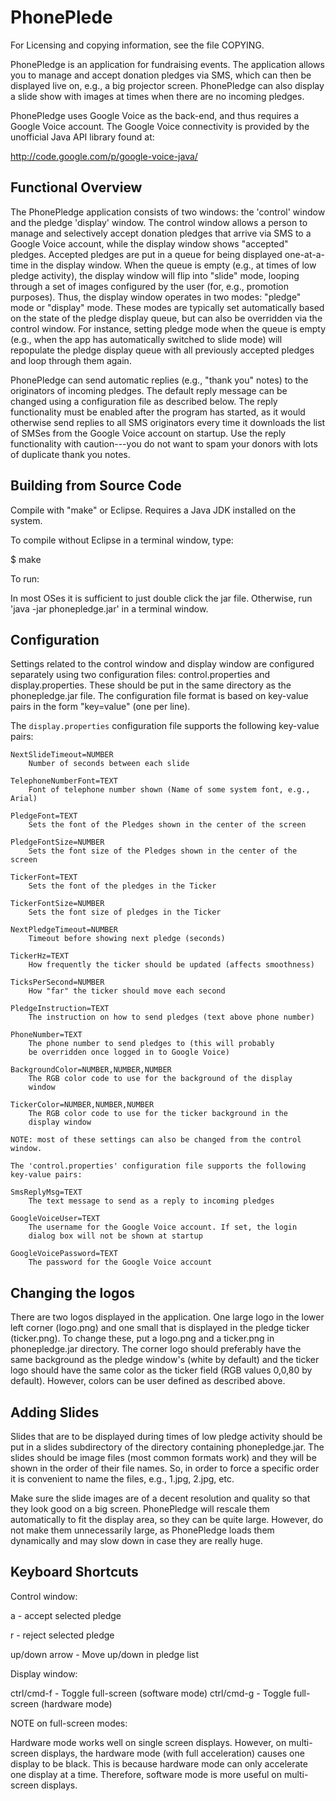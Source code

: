PhonePlede
==========

For Licensing and copying information, see the file COPYING.

PhonePledge is an application for fundraising events. The application
allows you to manage and accept donation pledges via SMS, which can
then be displayed live on, e.g., a big projector screen. PhonePledge
can also display a slide show with images at times when there are no
incoming pledges.

PhonePledge uses Google Voice as the back-end, and thus requires a
Google Voice account. The Google Voice connectivity is provided by the
unofficial Java API library found at:

http://code.google.com/p/google-voice-java/

Functional Overview
-------------------

The PhonePledge application consists of two windows: the 'control'
window and the pledge 'display' window. The control window allows a
person to manage and selectively accept donation pledges that arrive
via SMS to a Google Voice account, while the display window shows
"accepted" pledges. Accepted pledges are put in a queue for being
displayed one-at-a-time in the display window. When the queue is empty
(e.g., at times of low pledge activity), the display window will flip
into "slide" mode, looping through a set of images configured by the
user (for, e.g., promotion purposes). Thus, the display window
operates in two modes: "pledge" mode or "display" mode. These modes
are typically set automatically based on the state of the pledge
display queue, but can also be overridden via the control window. For
instance, setting pledge mode when the queue is empty (e.g., when the
app has automatically switched to slide mode) will repopulate the
pledge display queue with all previously accepted pledges and loop
through them again.

PhonePledge can send automatic replies (e.g., "thank you" notes) to
the originators of incoming pledges. The default reply message can be
changed using a configuration file as described below. The reply
functionality must be enabled after the program has started, as it
would otherwise send replies to all SMS originators every time it
downloads the list of SMSes from the Google Voice account on
startup. Use the reply functionality with caution---you do not want to
spam your donors with lots of duplicate thank you notes.

Building from Source Code
-------------------------

Compile with "make" or Eclipse. Requires a Java JDK installed on the
system.

To compile without Eclipse in a terminal window, type:

$ make

To run:

In most OSes it is sufficient to just double click the jar
file. Otherwise, run 'java -jar phonepledge.jar' in a terminal window.

Configuration
-------------

Settings related to the control window and display window are
configured separately using two configuration files:
control.properties and display.properties. These should be put in the
same directory as the phonepledge.jar file. The configuration file
format is based on key-value pairs in the form "key=value" (one per
line).

The ```display.properties``` configuration file supports the following
key-value pairs:

```
NextSlideTimeout=NUMBER
	Number of seconds between each slide

TelephoneNumberFont=TEXT
	Font of telephone number shown (Name of some system font, e.g., Arial)

PledgeFont=TEXT
	Sets the font of the Pledges shown in the center of the screen

PledgeFontSize=NUMBER
	Sets the font size of the Pledges shown in the center of the screen

TickerFont=TEXT
	Sets the font of the pledges in the Ticker

TickerFontSize=NUMBER
	Sets the font size of pledges in the Ticker

NextPledgeTimeout=NUMBER
	Timeout before showing next pledge (seconds)

TickerHz=TEXT
	How frequently the ticker should be updated (affects smoothness)

TicksPerSecond=NUMBER
	How "far" the ticker should move each second

PledgeInstruction=TEXT
	The instruction on how to send pledges (text above phone number)

PhoneNumber=TEXT 
	The phone number to send pledges to (this will probably 
	be overridden once logged in to Google Voice)

BackgroundColor=NUMBER,NUMBER,NUMBER
	The RGB color code to use for the background of the display
	window
	
TickerColor=NUMBER,NUMBER,NUMBER
	The RGB color code to use for the ticker background in the
	display window

NOTE: most of these settings can also be changed from the control
window.

The 'control.properties' configuration file supports the following
key-value pairs:

SmsReplyMsg=TEXT
	The text message to send as a reply to incoming pledges

GoogleVoiceUser=TEXT
	The username for the Google Voice account. If set, the login
	dialog box will not be shown at startup

GoogleVoicePassword=TEXT
	The password for the Google Voice account
```

Changing the logos
------------------

There are two logos displayed in the application. One large logo in
the lower left corner (logo.png) and one small that is displayed in
the pledge ticker (ticker.png). To change these, put a logo.png and a
ticker.png in phonepledge.jar directory. The corner logo should
preferably have the same background as the pledge window's (white by
default) and the ticker logo should have the same color as the ticker
field (RGB values 0,0,80 by default). However, colors can be user
defined as described above.

Adding Slides
-------------

Slides that are to be displayed during times of low pledge activity
should be put in a slides subdirectory of the directory containing
phonepledge.jar. The slides should be image files (most common formats
work) and they will be shown in the order of their file names. So, in
order to force a specific order it is convenient to name the files,
e.g., 1.jpg, 2.jpg, etc.

Make sure the slide images are of a decent resolution and quality so
that they look good on a big screen. PhonePledge will rescale them
automatically to fit the display area, so they can be quite
large. However, do not make them unnecessarily large, as PhonePledge
loads them dynamically and may slow down in case they are really huge.

Keyboard Shortcuts
------------------

Control window:

a		- accept selected pledge

r 		- reject selected pledge

up/down arrow	- Move up/down in pledge list

Display window:

ctrl/cmd-f	- Toggle full-screen (software mode)
ctrl/cmd-g	- Toggle full-screen (hardware mode)

NOTE on full-screen modes:

Hardware mode works well on single screen displays. However, on
multi-screen displays, the hardware mode (with full acceleration)
causes one display to be black. This is because hardware mode can only
accelerate one display at a time. Therefore, software mode is more
useful on multi-screen displays.
